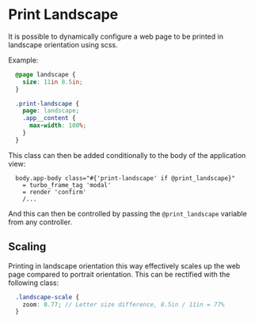# Print Landscape

It is possible to dynamically configure a web page to be printed in landscape orientation using scss.

Example:

```scss
  @page landscape {
    size: 11in 8.5in;
  }

  .print-landscape {
    page: landscape;
    .app__content {
      max-width: 100%;
    }
  }
```

This class can then be added conditionally to the body of the application view:

```slim
  body.app-body class="#{'print-landscape' if @print_landscape}"
    = turbo_frame_tag 'modal'
    = render 'confirm'
    /...
```

And this can then be controlled by passing the `@print_landscape` variable from any controller.

## Scaling

Printing in landscape orientation this way effectively scales up the web page compared to portrait orientation. This can be rectified with the following class:

```scss
  .landscape-scale {
    zoom: 0.77; // Letter size difference, 8.5in / 11in = 77%
  }
```